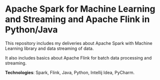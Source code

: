﻿# Apache Spark for Machine Learning and Streaming and Apache Flink in Python/Java

This repository includes my deliveries about Apache Spark with Machine Learning library and data streaming of data.

It also includes basics about Apache Flink for batch data processing and streaming.

**Technologies**: Spark, Flink, Java, Python, Intellij Idea, PyCharm.
